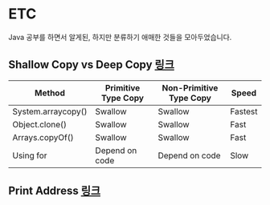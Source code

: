 # ETC
Java 공부를 하면서 알게된, 하지만 분류하기 애매한 것들을 모아두었습니다.

## Shallow Copy vs Deep Copy [링크](https://github.com/Hyune-c/TIL/blob/master/Java/Copy.md)

| Method             | Primitive Type Copy | Non-Primitive Type Copy | Speed   |
| ------------------ | ------------------- | ----------------------- | ------- |
| System.arraycopy() | Swallow             | Swallow                 | Fastest |
| Object.clone()     | Swallow             | Swallow                 | Fast    |
| Arrays.copyOf()    | Swallow             | Swallow                 | Fast    |
| Using for          | Depend on code      | Depend on code          | Slow    |

## Print Address [링크](https://github.com/Hyune-c/TIL/blob/master/Java/Print%20Address.md)
